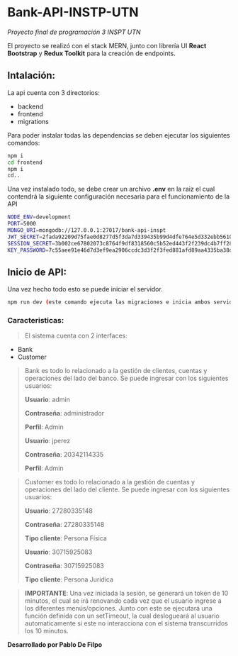 # Bank-API-INSTP-UTN
*Proyecto final de programación 3 INSPT UTN*

El proyecto se realizó con el stack MERN, junto con librería UI **React Bootstrap** y **Redux Toolkit** para la creación de endpoints.

## Intalación:

La api cuenta con 3 directorios:
* backend
* frontend
* migrations


Para poder instalar todas las dependencias se deben ejecutar los siguientes comandos:
```sh
npm i 
cd frontend
npm i
cd..
```

Una vez instalado todo, se debe crear un archivo **.env** en la raiz el cual contendrá la siguiente configuración necesaria para el funcionamiento de la API

```sh
NODE_ENV=development
PORT=5000
MONGO_URI=mongodb://127.0.0.1:27017/bank-api-inspt
JWT_SECRET=2fada92209d75fae0d8277d5f3da7d339435b99d4dfe764e5d332ebb561051d0015974
SESSION_SECRET=3b002ce67802073c8764f9df8318560c5b52ed443f2f239dc4b7ff285049b99789f012
KEY_PASSWORD=7c55aee91e46d7d3ef9ea2906ccdc3d3f2f3fed881afd89aa4335ba38d45c5ed
```

## Inicio de API:

Una vez hecho todo esto se puede iniciar el servidor.

```sh
npm run dev (este comando ejecuta las migraciones e inicia ambos servidores)
```

### Caracteristicas:

> El sistema cuenta con 2 interfaces:
* Bank
* Customer

> Bank es todo lo relacionado a la gestión de clientes, cuentas y operaciones del lado del banco. Se puede ingresar con los siguientes usuarios:
> 
> **Usuario**: admin 
> 
> **Contraseña**: administrador
>   
> **Perfil**: Admin
> 
> **Usuario**: jperez
> 
> **Contraseña**: 20342114335
>   
> **Perfil**: Admin

> Customer es todo lo relacionado a la gestión de cuentas y operaciones del lado del cliente. Se puede ingresar con los siguientes usuarios:
> 
> **Usuario**: 27280335148
> 
> **Contraseña**: 27280335148
> 
> **Tipo cliente**: Persona Física
> 
> **Usuario**: 30715925083
> 
> **Contraseña**: 30715925083
> 
> **Tipo cliente**: Persona Juridica

> **IMPORTANTE**: Una vez iniciada la sesión, se generará un token de 10 minutos, el cual se irá renovando cada vez que el usuario ingrese a los diferentes menús/opciones. Junto con este se ejecutará una función definida con un setTimeout, la cual deslogueará al usuario automaticamente si este no interacciona con el sistema transcurridos los 10 minutos.

**Desarrollado por Pablo De Filpo**